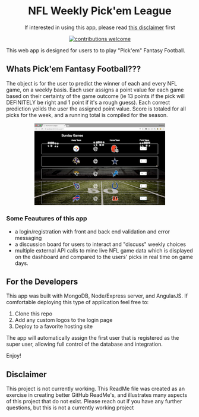 <div align="center">
<h1>NFL Weekly Pick'em League</h1> 

If interested in using this app, please read <a href="#disclaimer">this disclaimer</a> first

[![contributions welcome](https://img.shields.io/badge/contributions-welcome-brightgreen.svg?style=flat)](https://github.com/dwyl/esta/issues)

</div>
This web app is designed for users to to play "Pick'em" Fantasy Football.

## Whats Pick'em Fantasy Football???
 The object is for the user to predict the winner of each and every NFL game, on a weekly basis. Each user assigns a point value for each game based on their certainty of the game outcome (ie 13 points if the pick will DEFINITELY be right and 1 point if it's a rough guess). Each correct prediction yeilds the user the assigned point value.  Score is totaled for all picks for the week, and a running total is compiled for the season.  
<p align="center">
 <img src="./images/pickemPic.png" alt="Weekly Picks Dashboard" width="70%" />
</p>

### Some Feautures of this app
 * a login/registration with front and back end validation and error messaging 
 * a discussion board for users to interact and "discuss" weekly choices
 * multiple external API calls to mine live NFL game data which is displayed on the dashboard and compared to the users' picks in real time on game days. 

## For the Developers
This app was built with MongoDB, Node/Express server, and AngularJS.  If comfortable deploying this type of application feel free to:

 1. Clone this repo
 2. Add any custom logos to the login page
 3. Deploy to a favorite hosting site

 The app will automatically assign the first user that is registered as the super user, allowing full control of the database and integration.

 Enjoy! 

 ## Disclaimer
 This project is not currently working.  This ReadMe file was created as an exercise in creating better GitHub ReadMe's, and illustrates many aspects of this project that do not exist.  Please reach out if you have any further questions, but this is not a currently working project
